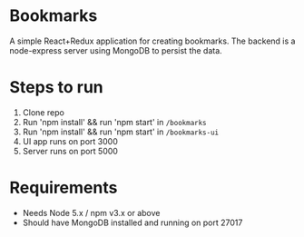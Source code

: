 Bookmarks
=========

A simple React+Redux application for creating bookmarks. The backend is a node-express server using MongoDB to persist the data.

Steps to run
=============
1. Clone repo
2. Run 'npm install' && run 'npm start' in `/bookmarks`
3. Run 'npm install' && run 'npm start' in `/bookmarks-ui`
4. UI app runs on port 3000 
5. Server runs on port 5000

Requirements
===============
* Needs Node 5.x / npm v3.x or above
* Should have MongoDB installed and running on port 27017
